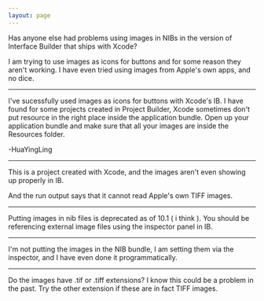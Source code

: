 ```yaml
---
layout: page
---
```


Has anyone else had problems using images in NIBs in the version of Interface Builder that ships with Xcode?

I am trying to use images as icons for buttons and for some reason they aren't working. I have even tried using images from Apple's own apps, and no dice.

----
I've sucessfully used images as icons for buttons with Xcode's IB.  I have found for some projects created in Project Builder,  Xcode sometimes don't put resource in the right place inside the application bundle.  Open up your application bundle and make sure that all your images are inside the Resources folder.

-HuaYingLing

----

This is a project created with Xcode, and the images aren't even showing up properly in IB.

And the run output says that it cannot read Apple's own TIFF images.

----

Putting images in nib files is deprecated as of 10.1 ( i think ). You should be referencing external image files using the inspector panel in IB.

----

I'm not putting the images in the NIB bundle, I am setting them via the inspector, and I have even done it programmatically.

----

Do the images have .tif or .tiff extensions? I know this could be a problem in the past. Try the other extension if these are in fact TIFF images.

